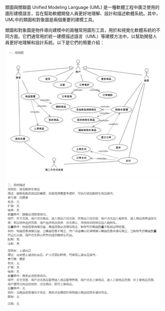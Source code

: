 類圖與關聯圖
Unified Modeling Language (UML) 是一種軟體工程中廣泛使用的圖形建模語言，旨在幫助軟體開發人員更好地理解、設計和描述軟體系統。其中，UML中的類圖和對象圖是兩個重要的建模工具。

類圖和對象圖是物件導向建模中的兩種常用圖形工具，用於和視覺化軟體系統的不同方面。它們通常用於統一建模描述語言（UML）等建模方法中，以幫助開發人員更好地理解和設計系統。以下是它們的簡要介紹：

![image](https://github.com/11024153/Software/blob/main/%E7%94%A8%E4%BE%8B%E5%9B%BE.png)
![image](https://github.com/11024153/Software/blob/main/%E7%94%A8%E4%BE%8B%E6%8F%8F%E8%BF%B0.png)
